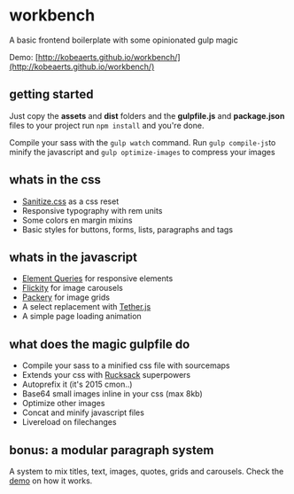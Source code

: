 # workbench
A basic frontend boilerplate with some opinionated gulp magic

Demo: [http://kobeaerts.github.io/workbench/](http://kobeaerts.github.io/workbench/)

## getting started
Just copy the **assets** and **dist** folders and the **gulpfile.js** and **package.json** files to your project run `npm install` and you're done.

Compile your sass with the `gulp watch` command.
Run `gulp compile-js`to minify the javascript and `gulp optimize-images` to compress your images

## whats in the css
* [Sanitize.css](https://10up.github.io/sanitize.css/) as a css reset
* Responsive typography with rem units
* Some colors en margin mixins
* Basic styles for buttons, forms, lists, paragraphs and tags

## whats in the javascript
* [Element Queries](https://github.com/marcj/css-element-queries) for responsive elements
* [Flickity](http://flickity.metafizzy.co/) for image carousels
* [Packery](http://packery.metafizzy.co/) for image grids
* A select replacement with [Tether.js](http://tether.io/)
* A simple page loading animation

## what does the magic gulpfile do
* Compile your sass to a minified css file with sourcemaps
* Extends your css with [Rucksack](http://simplaio.github.io/rucksack/) superpowers
* Autoprefix it (it's 2015 cmon..)
* Base64 small images inline in your css (max 8kb)
* Optimize other images
* Concat and minify javascript files
* Livereload on filechanges

## bonus: a modular paragraph system
A system to mix titles, text, images, quotes, grids and carousels.
Check the [demo](http://kobeaerts.github.io/workbench/) on how it works.



